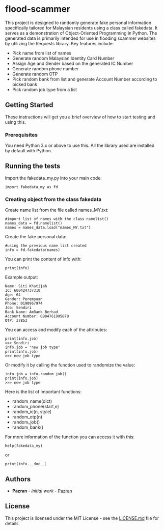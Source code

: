 # flood-scammer

This project is designed to randomly generate fake personal information specifically tailored for Malaysian residents using a class called fakedata. It serves as a demonstration of Object-Oriented Programming in Python. The generated data is primarily intended for use in flooding scammer websites by utilizing the Requests library. Key features include:

* Pick name from list of names
* Generate random Malaysian Identity Card Number
* Assign Age and Gender based on the generated IC Number
* Generate random phone number
* Generate random OTP
* Pick random bank from list and generate Account Number according to picked bank
* Pick random job type from a list

## Getting Started

These instructions will get you a brief overview of how to start testing and using this.

### Prerequisites

You need Python 3.x or above to use this. All the library used are installed by default with Python.

## Running the tests

Import the fakedata_my.py into your main code:

```
import fakedata_my as fd
```

### Creating object from the class fakedata

Create name list from the file called names_MY.txt:

```
#import list of names with the class namelist()
names_data = fd.namelist()
names = names_data.load("names_MY.txt")
```

Create the fake personal data:

```
#using the previous name list created
info = fd.fakedata(names)
```

You can print the content of info with:

```
print(info)
```

Example output:

```
Name: Siti Khatijah
IC: 600424737310
Age: 64
Gender: Perempuan
Phone: 0190967974
Job: Sendiri
Bank Name: AmBank Berhad
Account Number: 8884761905878
OTP: 37853
```

You can access and modify each of the attributes:

```
print(info.job)
>>> Sendiri
info.job = "new job type"
print(info.job)
>>> new job type
```

Or modify it by calling the function used to randomize the value:

```
info.job = info.random_job()
print(info.job)
>>> new job type
```

Here is the list of important functions:
* random_name(dict)
* random_phone(start,n)
* random_ic(n, style)
* random_otp(n)
* random_job()
* random_bank()

For more information of the function you can access it with this:

```
help(fakedata_my)
```
or
```
print(info.__doc__)
```

## Authors

* **Pazran** - *Initial work* - [Pazran](https://github.com/Pazran)

## License

This project is licensed under the MIT License - see the [LICENSE.md](LICENSE.md) file for details

